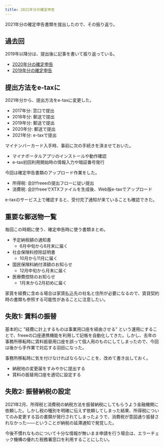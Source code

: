 ```yaml
---
title: 2021年分の確定申告
---
```


2021年分の確定申告書類を提出したので、その振り返り。

## 過去回

2019年以降分は、提出後に記事を書いて振り返っている。

- [2020年分の確定申告](/articles/2021-02-03-kakutei)
- [2019年分の確定申告](/articles/2020-02-25-kakutei)

## 提出方法をe-taxに

2021年分から、提出方法をe-taxに変更した。

- 2017年分: 窓口で提出
- 2018年分: 郵送で提出
- 2019年分: 郵送で提出
- 2020年分: 郵送で提出
- 2021年分: e-taxで提出

マイナンバーカード入手時、事前に次の手続きを済ませておいた。

- マイナポータルアプリのインストールや動作確認
- e-tax初回利用開始時の情報入力や暗証番号発行

今回は確定申告書類のアップロード作業をした。

- 所得税: 会計freeeの提出フローに従い提出
- 消費税: 会計freeeでXTXファイルを生成後、Web版e-taxでアップロード

e-taxのサービス上で確認すると、受付完了通知が来ていることも確認できた。

## 重要な郵送物一覧

毎回この時期に使う、確定申告時に使う書類まとめ。

- 予定納税額の通知書
    - 6月中旬から6月末に届く
- 社会保険料控除証明書
    - 10月から11月に届く
- 国民保険料納付済額のお知らせ
    - 12月中旬から月末に届く
- 医療費控除のお知らせ
    - 1月末から2月初めに届く

家賃を経費に含める場合は家賃払込先の社名と住所が必要になるので、賃貸契約時の書類も参照する可能性があることに注意したい。

## 失敗1: 賃料の振替

基本的に "経費に計上するものは事業用口座を経由させる" という運用にすることで、freeeの口座連携機能を利用して記帳を自動化してきた。しかし、去年の事務所移転時に賃料振替用口座を誤って個人用のものにしてしまったので、今回は後から手作業で対応する羽目になった。

事務所移転時に気を付けなければならないことを、改めて書き出しておく。

- 納税地の変更届をすみやかに提出する
- 賃料の振替用口座を適切に設定する

## 失敗2: 振替納税の設定

2021年2月、所得税と消費税の納税方法を振替納税にしてもらうよう金融機関に依頼した。しかし税の種別を明確に伝えず依頼してしまった結果、所得税についてのみ変更する旨の書類が発行されてしまったようで、消費税が意図通り振替されなかった――ということが納税の延滞通知で発覚した。

今後不慣れなものについて十分な情報が無いまま申請を行う場合は、エラーチェック機構の優れた税務署窓口を利用することにしたい。
